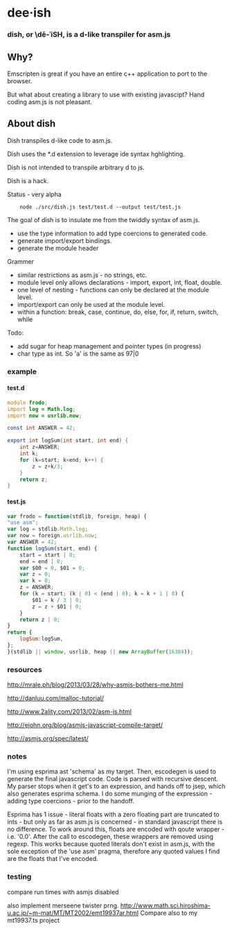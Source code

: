 
# dee·ish


### dish, or \dē-ˈiSH\,  is a d-like transpiler for asm.js

## Why?
Emscripten is great if you have an entire c++ application to port to the browser.

But what about creating a library to use with existing javascipt? Hand coding asm.js is not pleasant.

## About dish
Dish transpiles d-like code to asm.js.

Dish uses the *.d extension to leverage ide syntax hghlighting. 

Dish is not intended to transpile arbitrary d to js.

Dish is a hack.

Status - very alpha

        node ./src/dish.js test/test.d --output test/test.js


The goal of dish is to insulate me from the twiddly syntax of asm.js. 

* use the type information to add type coercions to generated code.
* generate import/export bindings.
* generate the module header

Grammer

* similar restrictions as asm.js - no strings, etc.
* module level only allows declarations - import, export, int, float, double. 
* one level of nesting - functions can only be declared at the module level.
* import/export can only be used at the module level.
* within a function: break, case, continue, do, else, for, if, return, switch, while

Todo: 

* add sugar for heap management and pointer types (in progress)
* char type as int. So 'a' is the same as 97|0

### example

#### test.d
```d
module frodo;
import log = Math.log;
import now = usrlib.now;

const int ANSWER = 42;

export int logSum(int start, int end) {
    int z=ANSWER;
    int k;
    for (k=start; k<end; k++) {
        z = z+k/3;
    }
    return z;
}

```

#### test.js
```javascript
var frodo = function(stdlib, foreign, heap) {
"use asm";
var log = stdlib.Math.log;
var now = foreign.usrlib.now;
var ANSWER = 42;
function logSum(start, end) {
    start = start | 0;
    end = end | 0;
    var $00 = 0, $01 = 0;
    var z = 0;
    var k = 0;
    z = ANSWER;
    for (k = start; (k | 0) < (end | 0); k = k + 1 | 0) {
        $01 = k / 3 | 0;
        z = z + $01 | 0;
    }
    return z | 0;
}    
return { 
    logSum:logSum, 
};
}(stdlib || window, usrlib, heap || new ArrayBuffer(16384));
```


### resources

http://mrale.ph/blog/2013/03/28/why-asmjs-bothers-me.html

http://danluu.com/malloc-tutorial/

http://www.2ality.com/2013/02/asm-js.html

http://ejohn.org/blog/asmjs-javascript-compile-target/

http://asmjs.org/spec/latest/


### notes

I'm using esprima ast 'schema' as my target.  Then, escodegen is used to generate the final javascript code.
Code is parsed with recursive descent. My parser stops when it get's to an expression, and hands off to jsep, 
which also generates esprima schema. I do some munging of the expression - adding type coercions - prior to
the handoff. 

Esprima has 1 issue - literal floats with a zero floating part are truncated to ints - but only as far as asm.js
is concerned - in standard javascript there is no difference. To work around this, floats are encoded with qoute 
wrapper - i.e. '0.0'. After the call to escodegen, these wrappers are removed using regexp. This works because
quoted literals don't exist in asm.js, with the sole exception of the 'use asm' pragma, therefore any quoted
values I find are the floats that I've encoded. 


### testing

compare run times with asmjs disabled

also implement merseene twister prng. http://www.math.sci.hiroshima-u.ac.jp/~m-mat/MT/MT2002/emt19937ar.html
Compare also to my mt19937.ts project

